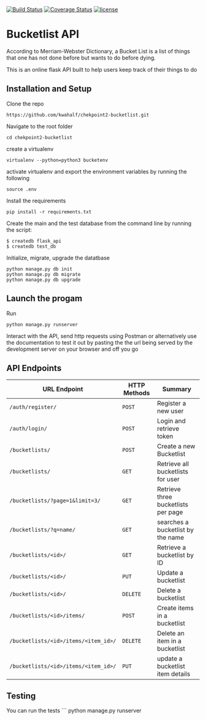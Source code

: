 [![Build Status](https://travis-ci.org/kwahalf/chekPoint2-bucketList.svg?branch=develop)](https://travis-ci.org/kwahalf/chekPoint2-bucketList)
[![Coverage Status](https://coveralls.io/repos/github/kwahalf/chekPoint2-bucketList/badge.svg?branch=develop)](https://coveralls.io/github/kwahalf/chekPoint2-bucketList?branch=develop)
[![license](https://img.shields.io/github/license/mashape/apistatus.svg)](https://opensource.org/licenses/MIT)
# Bucketlist API
According to Merriam-Webster Dictionary,  a Bucket List is a list of things that one has not done before but wants to do before dying.

This is an online flask API built to help users keep track of their things to do

## Installation and Setup
Clone the repo
```
https://github.com/kwahalf/chekpoint2-bucketlist.git
```
Navigate to the root folder
```
cd chekpoint2-bucketlist
```
create a virtualenv 
```
virtualenv --python=python3 bucketenv
```
activate virtualenv and export the environment variables by running the following
```
source .env
```
Install the requirements
```
pip install -r requirements.txt
```
Create the main and the test database from the command line by running the script:
```
$ createdb flask_api
$ createdb test_db

```
Initialize, migrate, upgrade the datatbase
```
python manage.py db init
python manage.py db migrate
python manage.py db upgrade
```
## Launch the progam
Run 
```
python manage.py runserver
```
Interact with the API, send http requests using Postman or alternatively use the documentation to test it out by pasting
the the url being served by the development server on your browser and off you go
## API Endpoints
| URL Endpoint | HTTP Methods | Summary |
| -------- | ------------- | --------- |
| `/auth/register/` | `POST`  | Register a new user|
|  `/auth/login/` | `POST` | Login and retrieve token|
| `/bucketlists/` | `POST` | Create a new Bucketlist |
| `/bucketlists/` | `GET` | Retrieve all bucketlists for user |
| `/bucketlists/?page=1&limit=3/` | `GET` | Retrieve three bucketlists per page |
 `/bucketlists/?q=name/` | `GET` | searches a bucketlist by the name|
| `/bucketlists/<id>/` | `GET` |  Retrieve a bucketlist by ID|
| `/bucketlists/<id>/` | `PUT` | Update a bucketlist |
| `/bucketlists/<id>/` | `DELETE` | Delete a bucketlist |
| `/bucketlists/<id>/items/` | `POST` |  Create items in a bucketlist |
| `/bucketlists/<id>/items/<item_id>/` | `DELETE`| Delete an item in a bucketlist|
| `/bucketlists/<id>/items/<item_id>/` | `PUT`| update a bucketlist item details|

## Testing
You can run the tests ``` python manage.py runserver

